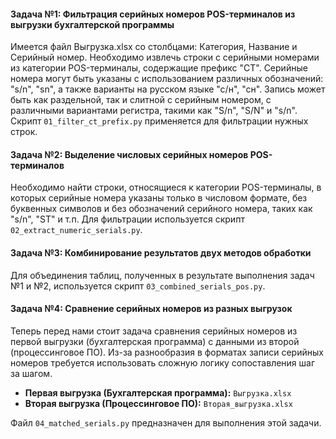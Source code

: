 #### Задача №1: Фильтрация серийных номеров POS-терминалов из выгрузки бухгалтерской программы
Имеется файл Выгрузка.xlsx со столбцами: Категория, Название и Серийный номер. Необходимо извлечь строки с серийными номерами из категории POS-терминалы, содержащие префикс "CT". Серийные номера могут быть указаны с использованием различных обозначений: "s/n", "sn", а также варианты на русском языке "с/н", "сн". Запись может быть как раздельной, так и слитной с серийным номером, с различными вариантами регистра, такими как "S/n", "S/N" и "s/n". Скрипт `01_filter_ct_prefix.py` применяется для фильтрации нужных строк. 

#### Задача №2: Выделение числовых серийных номеров POS-терминалов
Необходимо найти строки, относящиеся к категории POS-терминалы, в которых серийные номера указаны только в числовом формате, без буквенных символов и без обозначений серийного номера, таких как "s/n", "ST" и т.п. Для фильтрации используется скрипт `02_extract_numeric_serials.py`.

#### Задача №3: Комбинирование результатов двух методов обработки
Для объединения таблиц, полученных в результате выполнения задач №1 и №2, используется скрипт `03_combined_serials_pos.py`.

#### Задача №4: Сравнение серийных номеров из разных выгрузок
Теперь перед нами стоит задача сравнения серийных номеров из первой выгрузки (бухгалтерская программа) с данными из второй (процессинговое ПО). Из-за разнообразия в форматах записи серийных номеров требуется использовать сложную логику сопоставления шаг за шагом.

- **Первая выгрузка (Бухгалтерская программа):** `Выгрузка.xlsx`
- **Вторая выгрузка (Процессинговое ПО):** `Вторая_выгрузка.xlsx`

Файл `04_matched_serials.py` предназначен для выполнения этой задачи.